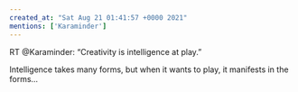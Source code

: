```yaml
---
created_at: "Sat Aug 21 01:41:57 +0000 2021"
mentions: ['Karaminder']
---
```


RT @Karaminder: “Creativity is intelligence at play.”

Intelligence takes many forms, but when it wants to play, it manifests in the forms…
